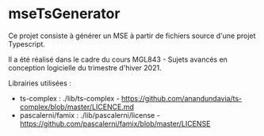 # mseTsGenerator

Ce projet consiste à générer un MSE à partir de fichiers source d'une projet Typescript.

Il a été réalisé dans le cadre du cours MGL843 - Sujets avancés en conception logicielle du trimestre d'hiver 2021. 

Librairies utilisées :
- ts-complex : ./lib/ts-complex - https://github.com/anandundavia/ts-complex/blob/master/LICENCE.md
- pascalerni/famix : ./lib/pascalerni/license - https://github.com/pascalerni/famix/blob/master/LICENSE